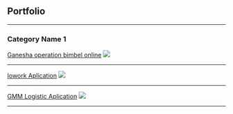 ## Portfolio

---

### Category Name 1 

[Ganesha operation bimbel online](https://github.com/agungGendut/go_bimbel_online )
<img src="images/dummy_thumbnail.jpg?raw=true"/>

---
[Iowork Aplication](/pdf/sample_presentation.pdf)
<img src="images/dummy_thumbnail.jpg?raw=true"/>

---
[GMM Logistic Aplication](http://example.com/)
<img src="images/dummy_thumbnail.jpg?raw=true"/>

---
